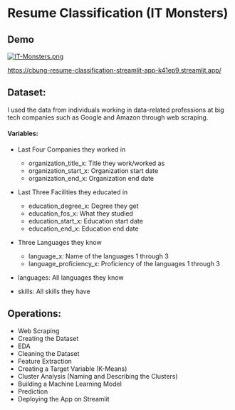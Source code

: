 
# Resume Classification (IT Monsters)

## Demo

[![IT-Monsters.png](https://i.postimg.cc/tggQQKfr/IT-Monsters.png)](https://postimg.cc/xXBFL49H)

https://cbung-resume-classification-streamlit-app-k41ep9.streamlit.app/

## Dataset: 
I used the data from individuals working in data-related professions at big tech companies such as Google and Amazon through web scraping.

#### Variables:
- Last Four Companies they worked in
    - organization_title_x: Title they work/worked as
    - organization_start_x: Organization start date
    - organization_end_x: Organization end date

- Last Three Facilities they educated in
    - education_degree_x: Degree they get
    - education_fos_x: What they studied
    - education_start_x: Education start date
    - education_end_x: Education end date

- Three Languages they know
    - language_x: Name of the languages 1 through 3
    - language_proficiency_x: Proficiency of the languages 1 through 3

- languages: All languages they know
- skills: All skills they have


## Operations:

- Web Scraping
- Creating the Dataset
- EDA
- Cleaning the Dataset
- Feature Extraction
- Creating a Target Variable (K-Means)
- Cluster Analysis (Naming and Describing the Clusters)
- Building a Machine Learning Model
- Prediction
- Deploying the App on Streamlit
